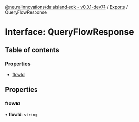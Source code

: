 [@neuralinnovations/dataisland-sdk - v0.0.1-dev74](../../README.md) / [Exports](../modules.md) / QueryFlowResponse

# Interface: QueryFlowResponse

## Table of contents

### Properties

- [flowId](QueryFlowResponse.md#flowid)

## Properties

### flowId

• **flowId**: `string`
